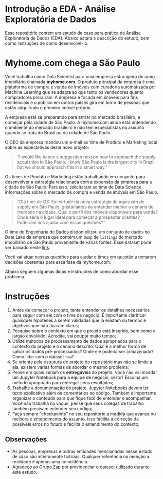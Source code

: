 # Introdução a EDA - Análise Exploratória de Dados
Esse repositório contém um estudo de caso para prática de Análise Exploratória de Dados (EDA). Abaixo estará a descrição do estudo, bem como instruções de como desenvolvê-lo.

# Myhome.com chega a São Paulo

Você trabalha como Data Scientist para uma empresa estrangeira do ramo imobiliário chamada **myhome.com**. O produto principal da empresa é uma plataforma de compra e venda de imóveis com curadoria automatizada por Machine Learning que se adapta ao que tanto os vendedores quanto compradores procuram. A empresa é focada em imóveis para fins residenciais e o público em outros países gira em torno de pessoas que estão adquirindo o primeiro imóvel próprio.

A empresa está se preparando para entrar no mercado brasileiro, a começar pela cidade de São Paulo. A myhome.com ainda está entendendo o ambiente do mercado brasileiro e não tem especialistas no assunto quando se trata do Brasil ou da cidade de São Paulo. 

O CEO da empresa mandou um e-mail ao time de Produto e Marketing local sobre as expectativas deste novo projeto:

> "I would like to see a suggestion next on how to approach the supply acquisition in São Paulo. I know São Paulo is the largest city in Brazil, but we should approach this in a smart way."

Os times de Produto e Marketing estão trabalhando em conjunto para desenvolver a estratégia relacionada com a expansão da empresa para a cidade de São Paulo. Para isso, solicitaram ao time de Data Science informações sobre o mercado de compra e venda de imóveis em São Paulo.

> "Olá time de DS. Em virtude da nova estratégia de aquisição de supply em São Paulo, gostaríamos de entender melhor o cenário do mercado na cidade. Qual o perfil dos imóveis disponíveis para venda? Onde seria o lugar ideal para começar a prospectar clientes? Poderiam nos ajudar com essas questões?"

O time de Engenharia de Dados disponibilizou um conjunto de dados no Data Lake da empresa que contém um `dump` de `listings` do mercado imobiliário de São Paulo proveniente de várias fontes. Esse dataset pode ser baixado neste [link](https://drive.google.com/file/d/1WHklF_fcqRDk_T7Xb_XumsUb-uGrIuM4/view?usp=sharing).

Você vai atuar nessas questões para ajudar o times em questão a tomarem decisões coerentes para essa fase da myhome.com. 

Abaixo seguem algumas dicas e instruções de como abordar esse problema.

# Instruções
1. Antes de começar o projeto, tente entender os detalhes necessários para seguir com ele com o time de negócio. É importante clarificar quaisquer hipóteses a serem validadas que já existam ou termos e objetivos que não ficaram claros;
2. Pesquise sobre o contexto em que o projeto está inserido, bem como o jargão envolvido. Acredite, vai poupar muito tempo;
3. Utilize métodos de processamento de dados apropriados para o contexto do projeto e o cenário descrito. Qual é a melhor forma de salvar os dados pré-processados? Onde ele poderia ser armazenado? Como lidar com o dataset `raw`?
4. Se oriente pela estrutura do projeto do repositório mas não se limite a ela, existem várias formas de abordar o mesmo problema;
5. Pense em quais seriam os **entregáveis** do projeto. Você não vai mandar um Jupyter Notebook para a equipe de negócio, certo? Escolha um método apropriado para entregar seus resultados;
6. Trabalhe a documentação do projeto. Jupyter Notebooks devem ter texto explicativo além de comentários no código. Também é importante organizar o conteúdo para que fique fácil de entender e acompanhar. Você não trabalha no vácuo, pense que seus colegas de trabalho também precisam entender seu código;
7. Faça sempre "checkpoints" no seu repositório a medida que avança ou melhora o entendimento do assunto. Isso facilita a correção de possíveis erros no futuro e facilita o entendimento do contexto;


## Observações
- As pessoas, empresas e outras entidades mencionadas nesse estudo de caso são inteiramente fictícias. Qualquer referência ou menção a realidade é apenas uma coincidência.
- Agradeço ao Grupo Zap por providenciar o dataset utilizado durante este estudo.